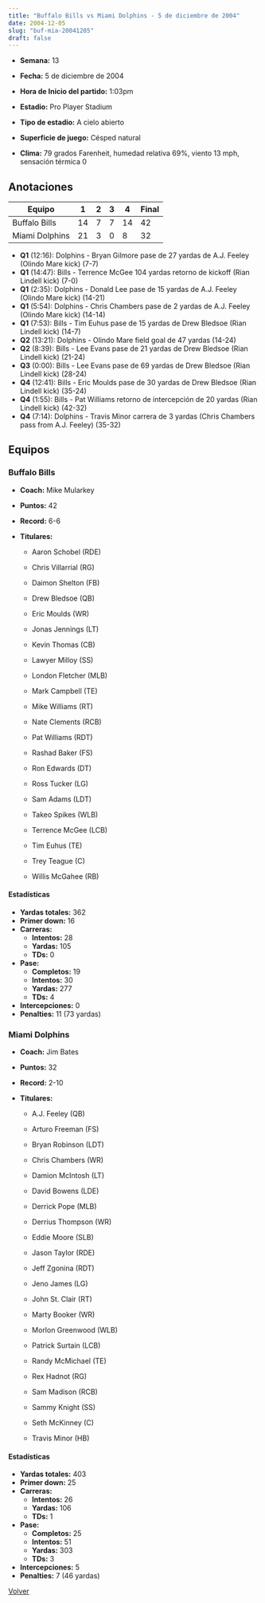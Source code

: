 ```yaml
---
title: "Buffalo Bills vs Miami Dolphins - 5 de diciembre de 2004"
date: 2004-12-05
slug: "buf-mia-20041205"
draft: false
---
```


* **Semana:** 13
* **Fecha:** 5 de diciembre de 2004

* **Hora de Inicio del partido:** 1:03pm
* **Estadio:** Pro Player Stadium
* **Tipo de estadio:** A cielo abierto
* **Superficie de juego:** Césped natural
* **Clima:** 79 grados Farenheit, humedad relativa 69%, viento 13 mph, sensación térmica 0





## Anotaciones
| Equipo | 1 | 2 | 3 | 4 | Final |
|--------|---|---|---|---|-------|
| Buffalo Bills  | 14 | 7 | 7 | 14  | 42 |
| Miami Dolphins  | 21 | 3 | 0 | 8  | 32 |
* **Q1** (12:16): Dolphins - Bryan Gilmore pase de 27 yardas de A.J. Feeley (Olindo Mare kick) (7-7)
* **Q1** (14:47): Bills - Terrence McGee 104 yardas retorno de kickoff (Rian Lindell kick) (7-0)
* **Q1** (2:35): Dolphins - Donald Lee pase de 15 yardas de A.J. Feeley (Olindo Mare kick) (14-21)
* **Q1** (5:54): Dolphins - Chris Chambers pase de 2 yardas de A.J. Feeley (Olindo Mare kick) (14-14)
* **Q1** (7:53): Bills - Tim Euhus pase de 15 yardas de Drew Bledsoe (Rian Lindell kick) (14-7)
* **Q2** (13:21): Dolphins - Olindo Mare field goal de 47 yardas (14-24)
* **Q2** (8:39): Bills - Lee Evans pase de 21 yardas de Drew Bledsoe (Rian Lindell kick) (21-24)
* **Q3** (0:00): Bills - Lee Evans pase de 69 yardas de Drew Bledsoe (Rian Lindell kick) (28-24)
* **Q4** (12:41): Bills - Eric Moulds pase de 30 yardas de Drew Bledsoe (Rian Lindell kick) (35-24)
* **Q4** (1:55): Bills - Pat Williams retorno de intercepción de 20 yardas (Rian Lindell kick) (42-32)
* **Q4** (7:14): Dolphins - Travis Minor carrera de 3 yardas (Chris Chambers pass from A.J. Feeley) (35-32)


## Equipos


### Buffalo Bills
* **Coach:** Mike Mularkey
* **Puntos:** 42
* **Record:** 6-6
* **Titulares:** 

  * Aaron Schobel (RDE) 

  * Chris Villarrial (RG) 

  * Daimon Shelton (FB) 

  * Drew Bledsoe (QB) 

  * Eric Moulds (WR) 

  * Jonas Jennings (LT) 

  * Kevin Thomas (CB) 

  * Lawyer Milloy (SS) 

  * London Fletcher (MLB) 

  * Mark Campbell (TE) 

  * Mike Williams (RT) 

  * Nate Clements (RCB) 

  * Pat Williams (RDT) 

  * Rashad Baker (FS) 

  * Ron Edwards (DT) 

  * Ross Tucker (LG) 

  * Sam Adams (LDT) 

  * Takeo Spikes (WLB) 

  * Terrence McGee (LCB) 

  * Tim Euhus (TE) 

  * Trey Teague (C) 

  * Willis McGahee (RB) 

#### Estadísticas
* **Yardas totales:** 362
* **Primer down:** 16
* **Carreras:**
  * **Intentos:** 28
  * **Yardas:** 105
  * **TDs:** 0
* **Pase:**
  * **Completos:** 19
  * **Intentos:** 30
  * **Yardas:** 277
  * **TDs:** 4
* **Intercepciones:** 0
* **Penalties:** 11 (73 yardas)

### Miami Dolphins
* **Coach:** Jim Bates
* **Puntos:** 32
* **Record:** 2-10
* **Titulares:** 

  * A.J. Feeley (QB) 

  * Arturo Freeman (FS) 

  * Bryan Robinson (LDT) 

  * Chris Chambers (WR) 

  * Damion McIntosh (LT) 

  * David Bowens (LDE) 

  * Derrick Pope (MLB) 

  * Derrius Thompson (WR) 

  * Eddie Moore (SLB) 

  * Jason Taylor (RDE) 

  * Jeff Zgonina (RDT) 

  * Jeno James (LG) 

  * John St. Clair (RT) 

  * Marty Booker (WR) 

  * Morlon Greenwood (WLB) 

  * Patrick Surtain (LCB) 

  * Randy McMichael (TE) 

  * Rex Hadnot (RG) 

  * Sam Madison (RCB) 

  * Sammy Knight (SS) 

  * Seth McKinney (C) 

  * Travis Minor (HB) 

#### Estadísticas
* **Yardas totales:** 403
* **Primer down:** 25
* **Carreras:**
  * **Intentos:** 26
  * **Yardas:** 106
  * **TDs:** 1
* **Pase:**
  * **Completos:** 25
  * **Intentos:** 51
  * **Yardas:** 303
  * **TDs:** 3
* **Intercepciones:** 5
* **Penalties:** 7 (46 yardas)


[Volver](/historia/2004)
